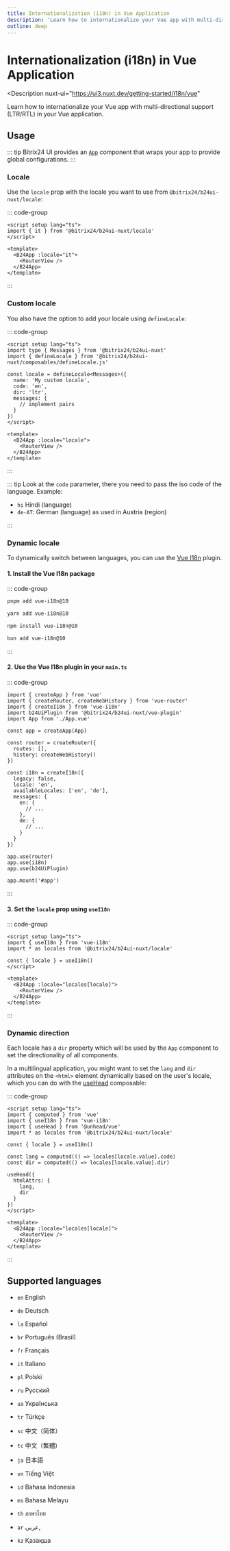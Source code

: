 ```yaml
---
title: Internationalization (i18n) in Vue Application
description: 'Learn how to internationalize your Vue app with multi-directional support (LTR/RTL).'
outline: deep
---
```

# Internationalization (i18n) in Vue Application

<Description
  nuxt-ui="https://ui3.nuxt.dev/getting-started/i18n/vue"
>
  Learn how to internationalize your Vue app with multi-directional support (LTR/RTL) in your Vue application.
</Description>

## Usage

::: tip
Bitrix24 UI provides an [`App`](/components/app) component that wraps your app to provide global configurations.
:::

### Locale

Use the `locale` prop with the locale you want to use from `@bitrix24/b24ui-nuxt/locale`:

::: code-group
```vue:line-numbers {2,6} [App.vue]
<script setup lang="ts">
import { it } from '@bitrix24/b24ui-nuxt/locale'
</script>

<template>
  <B24App :locale="it">
    <RouterView />
  </B24App>
</template>
```
:::

### Custom locale

You also have the option to add your locale using `defineLocale`:

::: code-group
```vue:line-numbers {2,4-11,15} [App.vue]
<script setup lang="ts">
import type { Messages } from '@bitrix24/b24ui-nuxt'
import { defineLocale } from '@bitrix24/b24ui-nuxt/composables/defineLocale.js'

const locale = defineLocale<Messages>({
  name: 'My custom locale',
  code: 'en',
  dir: 'ltr',
  messages: {
    // implement pairs
  }
})
</script>

<template>
  <B24App :locale="locale">
    <RouterView />
  </B24App>
</template>
```
:::

::: tip
Look at the `code` parameter, there you need to pass the iso code of the language. Example:

* `hi` Hindi (language)
* `de-AT`: German (language) as used in Austria (region)

:::

### Dynamic locale

To dynamically switch between languages, you can use the [Vue I18n](https://vue-i18n.intlify.dev/) plugin.

#### 1. Install the Vue I18n package

::: code-group

```bash [pnpm]
pnpm add vue-i18n@10
```

```bash [yarn]
yarn add vue-i18n@10
```

```bash [npm]
npm install vue-i18n@10
```

```bash [bun]
bun add vue-i18n@10
```

:::

#### 2. Use the Vue I18n plugin in your `main.ts`

::: code-group
```ts:line-numbers {3,14-26,29} [main.ts]
import { createApp } from 'vue'
import { createRouter, createWebHistory } from 'vue-router'
import { createI18n } from 'vue-i18n'
import b24UiPlugin from '@bitrix24/b24ui-nuxt/vue-plugin'
import App from './App.vue'

const app = createApp(App)

const router = createRouter({
  routes: [],
  history: createWebHistory()
})

const i18n = createI18n({
  legacy: false,
  locale: 'en',
  availableLocales: ['en', 'de'],
  messages: {
    en: {
      // ...
    },
    de: {
      // ...
    }
  }
})

app.use(router)
app.use(i18n)
app.use(b24UiPlugin)

app.mount('#app')
```
:::

#### 3. Set the `locale` prop using `useI18n`

::: code-group
```vue:line-numbers {2,3,5,9} [App.vue]
<script setup lang="ts">
import { useI18n } from 'vue-i18n'
import * as locales from '@bitrix24/b24ui-nuxt/locale'

const { locale } = useI18n()
</script>

<template>
  <B24App :locale="locales[locale]">
    <RouterView />
  </B24App>
</template>
```
:::

### Dynamic direction

Each locale has a `dir` property which will be used by the `App` component to set the directionality of all components.

In a multilingual application, you might want to set the `lang` and `dir` attributes on the `<html>` element dynamically based on the user's locale, which you can do with the [useHead](https://unhead.unjs.io/docs/api/use-head) composable:

::: code-group
```vue:line-numbers {4,12-17} [App.vue]
<script setup lang="ts">
import { computed } from 'vue'
import { useI18n } from 'vue-i18n'
import { useHead } from '@unhead/vue'
import * as locales from '@bitrix24/b24ui-nuxt/locale'

const { locale } = useI18n()

const lang = computed(() => locales[locale.value].code)
const dir = computed(() => locales[locale.value].dir)

useHead({
  htmlAttrs: {
    lang,
    dir
  }
})
</script>

<template>
  <B24App :locale="locales[locale]">
    <RouterView />
  </B24App>
</template>
```
:::

## Supported languages

* `en` English
* `de` Deutsch
* `la` Español

* `br` Português (Brasil)
* `fr` Français
* `it` Italiano

* `pl` Polski
* `ru` Русский
* `ua` Українська

* `tr` Türkçe
* `sc` 中文（简体）
* `tc` 中文（繁體)

* `ja` 日本語
* `vn` Tiếng Việt
* `id` Bahasa Indonesia

* `ms` Bahasa Melayu
* `th` ภาษาไทย
* `ar` عربي,

* `kz` Қазақша
